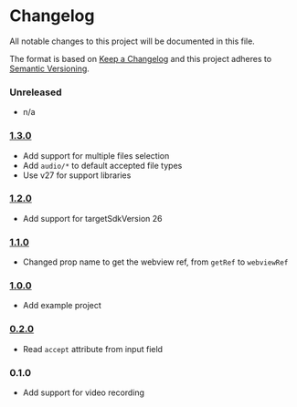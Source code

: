 # Changelog
All notable changes to this project will be documented in this file.

The format is based on [Keep a Changelog](https://keepachangelog.com/en/1.0.0/)
and this project adheres to [Semantic Versioning](https://semver.org/spec/v2.0.0.html).

### Unreleased
- n/a

### [1.3.0]
- Add support for multiple files selection
- Add `audio/*` to default accepted file types
- Use v27 for support libraries

### [1.2.0]
- Add support for targetSdkVersion 26

### [1.1.0]
- Changed prop name to get the webview ref, from `getRef` to `webviewRef`

### [1.0.0]
- Add example project

### [0.2.0]
- Read `accept` attribute from input field

### 0.1.0
- Add support for video recording

[Unreleased]: https://github.com/olivierlacan/keep-a-changelog/compare/v1.0.0...HEAD
[1.3.0]: https://github.com/andreipfeiffer/react-native-webview-android-file-upload/compare/1.2.0...1.3.0
[1.2.0]: https://github.com/andreipfeiffer/react-native-webview-android-file-upload/compare/1.1.0...1.2.0
[1.1.0]: https://github.com/andreipfeiffer/react-native-webview-android-file-upload/compare/1.0.0...1.1.0
[1.0.0]: https://github.com/andreipfeiffer/react-native-webview-android-file-upload/compare/0.2.0...1.0.0
[0.2.0]: https://github.com/andreipfeiffer/react-native-webview-android-file-upload/compare/0.1.0...0.2.0
